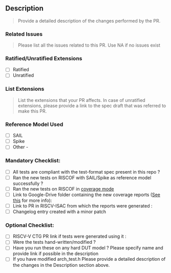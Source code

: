 ## Description

> Provide a detailed description of the changes performed by the PR.

### Related Issues

> Please list all the issues related to this PR. Use NA if no issues exist

### Ratified/Unratified Extensions

- [ ] Ratified
- [ ] Unratified

### List Extensions

> List the extensions that your PR affects. In case of unratified extensions, please provide a link to the spec draft that was referred to make this PR.

### Reference Model Used

- [ ] SAIL
- [ ] Spike
- [ ] Other - <SPECIFY HERE>

### Mandatory Checklist:

  - [ ] All tests are compliant with the test-format spec present in this repo ?
  - [ ] Ran the new tests on RISCOF with SAIL/Spike as reference model successfully ?
  - [ ] Ran the new tests on RISCOF in [coverage mode](https://riscof.readthedocs.io/en/stable/commands.html#coverage)
  - [ ] Link to Google-Drive folder containing the new coverage reports ([See this]() for more info): <SPECIFY HERE>
  - [ ] Link to PR in RISCV-ISAC from which the reports were generated : <SPECIFY HERE>
  - [ ] Changelog entry created with a minor patch

### Optional Checklist:

  - [ ] RISCV-V CTG PR link if tests were generated using it : <PASTE HERE>
  - [ ] Were the tests hand-written/modified ?
  - [ ] Have you run these on any hard DUT model ? Please specify name and provide link if possible in the description
  - [ ] If you have modified arch\_test.h Please provide a detailed description of the changes in the Description section above.
